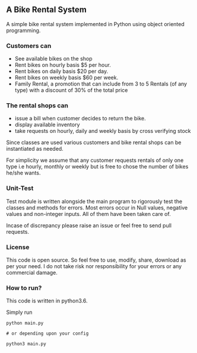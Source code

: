 ## A Bike Rental System 
A simple bike rental system implemented in Python using object oriented programming.

### Customers can 

* See available bikes on the shop
* Rent bikes on hourly basis $5 per hour.
* Rent bikes on daily basis $20 per day.
* Rent bikes on weekly basis $60 per week.
* Family Rental, a promotion that can include from 3 to 5 Rentals (of any type) with a discount of 30% of the total price

### The rental shops can

* issue a bill when customer decides to return the bike.
* display available inventory
* take requests on hourly, daily and weekly basis by cross verifying stock
  
Since classes are used various customers and bike rental shops can be instantiated as needed.

For simplicity we assume that any customer requests rentals of only one type i.e hourly, monthly or weekly but is free to chose the number of bikes he/she wants.

### Unit-Test

Test module is written alongside the main program to rigorously test the classes and methods for errors.
Most errors occur in Null values, negative values and non-integer inputs.
All of them have been taken care of.

Incase of discrepancy please raise an issue or feel free to send pull requests.

### License

This code is open source. So feel free to use, modify, share, download as per your need. I do not take risk nor responsibility for your errors or any commercial damage.

### How to run?
This code is written in python3.6.

Simply run
``` 
python main.py

# or depending upon your config

python3 main.py
```
